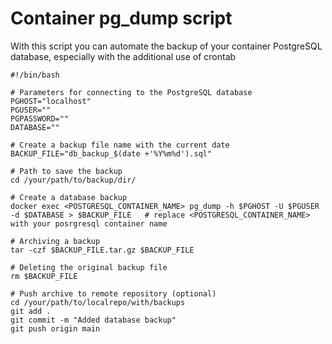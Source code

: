 # Container pg_dump script

With this script you can automate the backup of your container PostgreSQL database, especially with the additional use of crontab
```
#!/bin/bash

# Parameters for connecting to the PostgreSQL database
PGHOST="localhost"
PGUSER=""
PGPASSWORD=""
DATABASE=""

# Create a backup file name with the current date
BACKUP_FILE="db_backup_$(date +'%Y%m%d').sql"

# Path to save the backup
cd /your/path/to/backup/dir/

# Create a database backup
docker exec <POSTGRESQL_CONTAINER_NAME> pg_dump -h $PGHOST -U $PGUSER -d $DATABASE > $BACKUP_FILE   # replace <POSTGRESQL_CONTAINER_NAME> with your posrgresql container name

# Archiving a backup
tar -czf $BACKUP_FILE.tar.gz $BACKUP_FILE

# Deleting the original backup file
rm $BACKUP_FILE

# Push archive to remote repository (optional)
cd /your/path/to/localrepo/with/backups
git add .
git commit -m "Added database backup"
git push origin main
```
